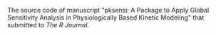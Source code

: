 The source code of manuscript "pksensi: A Package to Apply Global Sensitivity Analysis in Physiologically Based Kinetic Modeling" that submitted to *The R Journal*.
